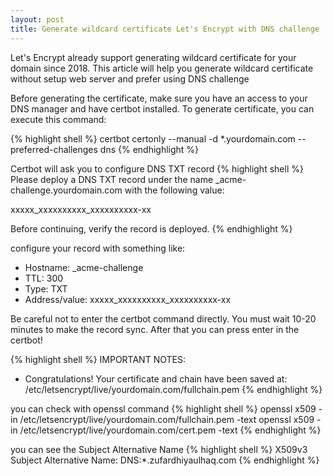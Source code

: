 ```yaml
---
layout: post
title: Generate wildcard certificate Let's Encrypt with DNS challenge
---
```


Let's Encrypt already support generating wildcard certificate for your domain since 2018. This article will help you generate wildcard certificate without setup web server and prefer using DNS challenge

Before generating the certificate, make sure you have an access to your DNS manager and have certbot installed. To generate certificate, you can execute this command:

{% highlight shell %}
certbot certonly --manual -d *.yourdomain.com --preferred-challenges dns
{% endhighlight %}

Certbot will ask you to configure DNS TXT record
{% highlight shell %}
Please deploy a DNS TXT record under the name
_acme-challenge.yourdomain.com with the following value:

xxxxx_xxxxxxxxxx_xxxxxxxxxx-xx

Before continuing, verify the record is deployed.
{% endhighlight %}

configure your record with something like:
- Hostname: _acme-challenge
- TTL: 300
- Type: TXT
- Address/value: xxxxx_xxxxxxxxxx_xxxxxxxxxx-xx

Be careful not to enter the certbot command directly. You must wait 10-20 minutes to make the record sync. After that you can press enter in the certbot!

{% highlight shell %}
IMPORTANT NOTES:
 - Congratulations! Your certificate and chain have been saved at:
   /etc/letsencrypt/live/yourdomain.com/fullchain.pem
{% endhighlight %}

you can check with openssl command
{% highlight shell %}
openssl x509 -in /etc/letsencrypt/live/yourdomain.com/fullchain.pem -text
openssl x509 -in /etc/letsencrypt/live/yourdomain.com/cert.pem -text
{% endhighlight %}

you can see the Subject Alternative Name
{% highlight shell %}
X509v3 Subject Alternative Name: 
    DNS:*.zufardhiyaulhaq.com
{% endhighlight %}
